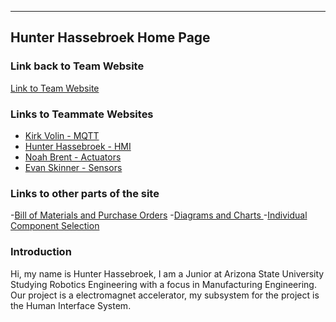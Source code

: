 ----
Hunter Hassebroek Home Page
----
### Link back to Team Website
[Link to Team Website](https://asu-egr314-2025-s-310.github.io/)
### Links to Teammate Websites
- [Kirk Volin - MQTT](https://kirkvolin.github.io/)
- [Hunter Hassebroek - HMI](https://khakisaturday.github.io/)
- [Noah Brent - Actuators](https://nbrentasu.github.io/NBrent/)
- [Evan Skinner - Sensors](https://eeskinn1.github.io/)

### Links to other parts of the site
-[Bill of Materials and Purchase Orders](https://khakisaturday.github.io/OrderFormsandBOM/)
-[Diagrams and Charts ](https://khakisaturday.github.io/charts/)
-[Individual Component Selection](https://khakisaturday.github.io/Individual_Component_Selection/)

### Introduction
Hi, my name is Hunter Hassebroek, I am a Junior at Arizona State University Studying Robotics Engineering with a focus in Manufacturing Engineering. Our project is a electromagnet accelerator, my subsystem for the project is the Human Interface System. 
